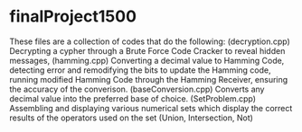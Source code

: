 # finalProject1500
These files are a collection of codes that do the following: 
(decryption.cpp) Decrypting a cypher through a Brute Force Code Cracker to reveal hidden messages,  (hamming.cpp) Converting a decimal value to Hamming Code, detecting error and remodifying the bits to update the Hamming code, running modified Hamming Code through the Hamming Receiver, ensuring the accuracy of the converison.
(baseConversion.cpp) Converts any decimal value into the preferred base of choice. 
(SetProblem.cpp) Assembling and displaying various numerical sets which display the correct results of the operators used on the set (Union, Intersection, Not)  

